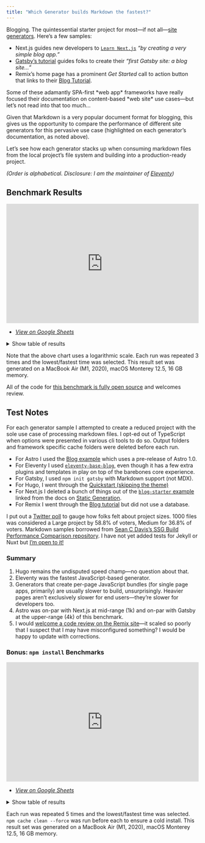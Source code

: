 ```yaml
---
title: "Which Generator builds Markdown the fastest?"
---
```

Blogging. The quintessential starter project for most—if not all—[site generators](https://jamstack.org/generators/). Here’s a few samples:

* Next.js guides new developers to [`Learn Next.js`](https://nextjs.org/learn/basics/create-nextjs-app) _“by creating a very simple blog app.”_
* [Gatsby’s tutorial](https://www.gatsbyjs.com/docs/tutorial/part-1/) guides folks to create their _“first Gatsby site: a blog site…”_
* Remix’s home page has a prominent _Get Started_ call to action button that links to their [Blog Tutorial](https://remix.run/docs/en/v1/tutorials/blog).

<div class="livedemo livedemo-evil livedemo-sm">
  Some of these adamantly SPA-first *web app* frameworks have really focused their documentation on content-based *web site* use cases—but let’s not read into that too much…
</div>

Given that Markdown is a very popular document format for blogging, this gives us the opportunity to compare the performance of different site generators for this pervasive use case (highlighted on each generator’s documentation, as noted above).

Let’s see how each generator stacks up when consuming markdown files from the local project’s file system and building into a production-ready project.

_(Order is alphabetical. Disclosure: I am the maintainer of [Eleventy](https://www.11ty.dev/))_

## Benchmark Results

<iframe style="width: 100%; aspect-ratio: 1.61725067;" src="https://docs.google.com/spreadsheets/d/e/2PACX-1vRZ2twipZhRDnkvUZOjRh3ufR2h05O1DlHbsNDnc-qVpwrodiRaqv3g1pV9FljuuSqhdeCZPwMQJcs7/pubchart?oid=296294569&amp;format=interactive" frameborder="0" scrolling="no"></iframe>

* [_View on Google Sheets_](https://docs.google.com/spreadsheets/d/1wFWKkpNRsToixdGyWeznA8xaUB0ZJggpLiTPLnaeL4k/)

<details>
<summary>Show table of results</summary>

Times are in seconds.

|Generator|250× `.md`|500× `.md`|1000× `.md`|2000× `.md`|4000× `.md`|
|---|---|---|---|---|---|
|Astro `1.0.0-rc2`|3.044|4.361|7.331|13.349|30.258|
|Eleventy `1.0.1`|0.584|0.683|0.914|1.250|1.938|
|Gatsby `4.19.0` (cli)|14.462|15.722|17.967|22.356|29.059|
|Hugo `v0.101.0`|0.071|0.110|0.171|0.352|0.684|
|Next.js `12.2.3`|6.552|6.932|8.034|9.582|13.409|
|Remix `1.6.5`|2.876|8.258|46.918|349.125|&lt; 1800\*|

_\* Force quit at 30 minutes—it didn’t finish._

</details>

Note that the above chart uses a logarithmic scale. Each run was repeated 3 times and the lowest/fastest time was selected. This result set was generated on a MacBook Air (M1, 2020), macOS Monterey 12.5, 16 GB memory.

All of the code for [this benchmark is fully open source](https://github.com/zachleat/bench-framework-markdown) and welcomes review.

## Test Notes

For each generator sample I attempted to create a reduced project with the sole use case of processing markdown files. I opt-ed out of TypeScript when options were presented in various cli tools to do so. Output folders and framework specific cache folders were deleted before each run.

* For Astro I used the [Blog example](https://github.com/withastro/astro/tree/latest/examples/blog?on=github) which uses a pre-release of Astro 1.0.
* For Eleventy I used [`eleventy-base-blog`](https://github.com/11ty/eleventy-base-blog), even though it has a few extra plugins and templates in play on top of the barebones core experience.
* For Gatsby, I used `npm init gatsby` with Markdown support (not MDX).
* For Hugo, I went through the [Quickstart (skipping the theme)](https://gohugo.io/getting-started/quick-start/)
* For Next.js I deleted a bunch of things out of the [`blog-starter` example](https://github.com/vercel/next.js/tree/canary/examples/blog-starter) linked from the docs on [Static Generation](https://nextjs.org/docs/basic-features/pages#static-generation-recommended).
* For Remix I went through the [Blog tutorial](https://remix.run/docs/en/v1/tutorials/blog) but did not use a database.

I put out a [Twitter poll](https://twitter.com/zachleat/status/1552723709395406849) to gauge how folks felt about project sizes. 1000 files was considered a Large project by 58.8% of voters, Medium for 36.8% of voters. Markdown samples borrowed from [Sean C Davis’s SSG Build Performance Comparison repository](https://github.com/seancdavis/ssg-build-performance-tests). I have not yet added tests for Jekyll or Nuxt but [I’m open to it!](https://github.com/zachleat/bench-framework-markdown/issues)

### Summary

1. Hugo remains the undisputed speed champ—no question about that.
1. Eleventy was the fastest JavaScript-based generator.
1. Generators that create per-page JavaScript bundles (for single page apps, primarily) are usually slower to build, unsurprisingly. Heavier pages aren’t exclusively slower for end users—they’re slower for developers too.
1. Astro was on-par with Next.js at mid-range (1k) and on-par with Gatsby at the upper-range (4k) of this benchmark.
1. I would [welcome a code review on the Remix site](https://twitter.com/zachleat/status/1553056554966040578)—it scaled so poorly that I suspect that I may have misconfigured something? I would be happy to update with corrections.

### Bonus: `npm install` Benchmarks

<iframe style="width: 100%; aspect-ratio: 1.61725067;" src="https://docs.google.com/spreadsheets/d/e/2PACX-1vTQRE6QkRJgCj-Tr_LfevwmrjzU68TqjhontCqJO0-hdVZO02BmBo9i6zPtMVeKk1LGWC6uP6bXOCyZ/pubchart?oid=1884126262&amp;format=interactive" frameborder="0" scrolling="no"></iframe>

* [_View on Google Sheets_](https://docs.google.com/spreadsheets/d/1q38KB7cmD6Mk3Fxm7vY-pdmFdrN6kbq3DhuMmB9kij0/)

<details>
<summary>Show table of results</summary>

Times are in seconds.

|Framework|`npm install`|
|---|---|
|Astro `1.0.0-rc2`|19.870s|
|Eleventy `1.0.1`|15.168s|
|Eleventy `2.0.0-canary.14`|7.195s|
|Gatsby `4.19.0` (cli)|68.516s|
|Next.js `12.2.3`|15.589s|
|Remix `1.6.5`|28.619s|

</details>

Each run was repeated 5 times and the lowest/fastest time was selected. `npm cache clean --force` was run before each to ensure a cold install. This result set was generated on a MacBook Air (M1, 2020), macOS Monterey 12.5, 16 GB memory.